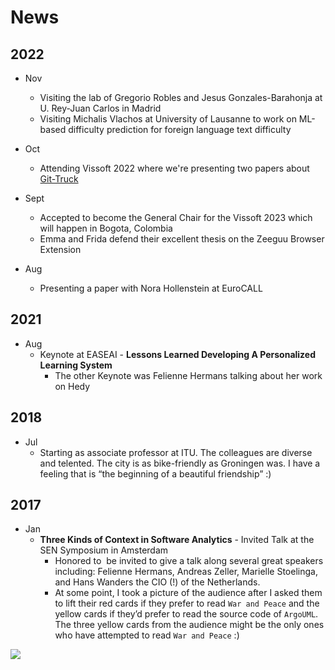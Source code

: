 # News 

## 2022
- Nov
	- Visiting the lab of Gregorio Robles and Jesus Gonzales-Barahonja at U. Rey-Juan Carlos in Madrid
	- Visiting Michalis Vlachos at University of Lausanne to work on ML-based difficulty prediction for foreign language text difficulty

- Oct
	- Attending Vissoft 2022 where we're presenting two papers about [Git-Truck](/projects/git-truck.md) 

- Sept 
	- Accepted to become the General Chair for the Vissoft 2023 which will happen in Bogota, Colombia
	- Emma and Frida defend their excellent thesis on the Zeeguu Browser Extension

- Aug
	- Presenting a paper with Nora Hollenstein at EuroCALL


## 2021

- Aug 
	- Keynote at EASEAI - **Lessons Learned Developing A Personalized Learning System** 
		- The other Keynote was Felienne Hermans talking about her work on Hedy



## 2018
- Jul 
	- Starting as associate professor at ITU. The colleagues are diverse and telented. The city is as bike-friendly as Groningen was. I have a feeling that is “the beginning of a beautiful friendship” :)

## 2017

- Jan 
	- **Three Kinds of Context in Software Analytics** - Invited Talk at the SEN Symposium in Amsterdam 
		- Honored to  be invited to give a talk along several great speakers including: Felienne Hermans, Andreas Zeller, Marielle Stoelinga, and Hans Wanders the CIO (!) of the Netherlands.
		- At some point, I took a picture of the audience after I asked them to lift their red cards if they prefer to read `War and Peace` and the yellow cards if they’d prefer to read the source code of `ArgoUML`. The three yellow cards from the audience might be the only ones who have attempted to read `War and Peace` :)

![](docs/assets/keynote_sen.png)



